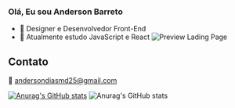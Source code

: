 ### Olá, Eu sou Anderson Barreto

- 👀 Designer e Desenvolvedor Front-End
- 🌱 Atualmente estudo JavaScript e React
![Preview Lading Page](/https://img.shields.io/badge/HTML5-E34F26?style=for-the-badge&logo=html5&logoColor=white)

 
## Contato
📧 andersondiasmd25@gmail.com

 


[![Anurag's GitHub stats](https://github-readme-stats.vercel.app/api?username=andersonDias89)](https://github.com/anuraghazra/github-readme-stats)
![Anurag's GitHub stats](https://github-readme-stats.vercel.app/api?username=andersonDias89&show_icons=true&theme=radical)





